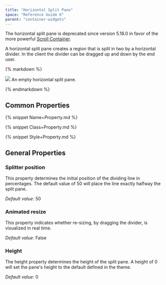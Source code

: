 ```yaml
---
title: "Horizontal Split Pane"
space: "Reference Guide 6"
parent: "container-widgets"
---
```



The horizontal split pane is deprecated since version 5.18.0 in favor of the more powerful [Scroll Container](scroll-container).

A horizontal split pane creates a region that is split in two by a horizontal divider. In the client the divider can be dragged up and down by the end user.

<div class="alert alert-info">{% markdown %}

![](attachments/819203/918038.png)
An empty horizontal split pane.

{% endmarkdown %}</div>

## Common Properties

{% snippet Name+Property.md %}

{% snippet Class+Property.md %}

{% snippet Style+Property.md %}

## General Properties

### Splitter position

This property determines the initial position of the dividing line in percentages. The default value of 50 will place the line exactly halfway the split pane.

_Default value:_ 50

### Animated resize

This property indicates whether re-sizing, by dragging the divider, is visualized in real time.

_Default value:_ False

### Height

The height property determines the height of the split pane. A height of 0 will set the pane's height to the default defined in the theme.

_Default value:_ 0
